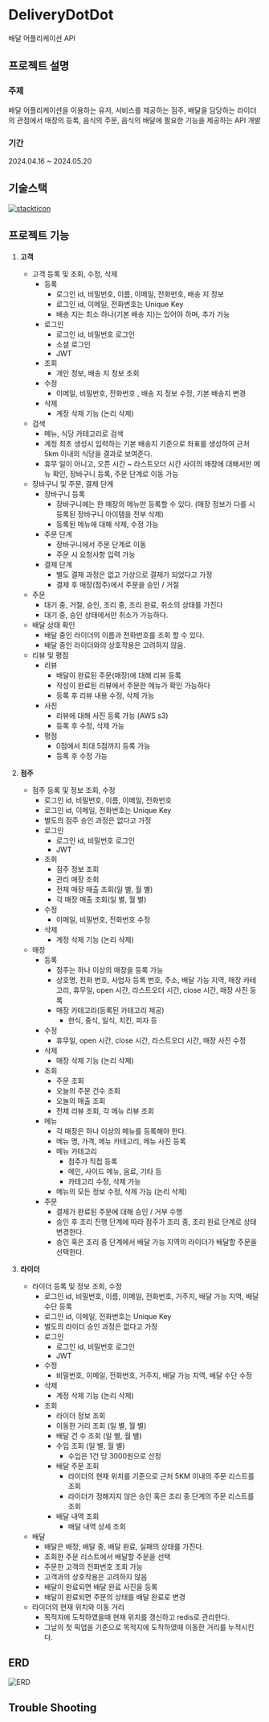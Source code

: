 # DeliveryDotDot

배달 어플리케이션 API

## 프로젝트 설명

### 주제

배달 어플리케이션을 이용하는 유저, 서비스를 제공하는 점주, 배달을 담당하는 라이더의 관점에서 매장의 등록, 음식의 주문, 음식의 배달에 필요한 기능을 제공하는 API 개발

### 기간

2024.04.16 ~ 2024.05.20

## 기술스택

[![stackticon](https://firebasestorage.googleapis.com/v0/b/stackticon-81399.appspot.com/o/images%2F1713606611798?alt=media&token=f53afd78-55d7-46cf-9ed2-ecd558b91e4c)](https://github.com/msdio/stackticon)

## 프로젝트 기능

1. **고객**
    - 고객 등록 및 조회, 수정, 삭제
        - 등록
            - 로그인 id, 비밀번호, 이름, 이메일, 전화번호, 배송 지 정보
            - 로그인 id, 이메일, 전화번호는 Unique Key
            - 배송 지는 최소 하나(기본 배송 지)는 있어야 하며, 추가 가능
        - 로그인
            - 로그인 id, 비밀번호 로그인
            - 소셜 로그인
            - JWT
        - 조회
            - 개인 정보, 배송 지 정보 조회
        - 수정
            - 이메일, 비밀번호, 전화번호 , 배송 지 정보 수정, 기본 배송지 변경
        - 삭제
            - 계정 삭제 기능 (논리 삭제) 
    - 검색
        - 메뉴, 식당 카테고리로 검색
        - 계정 최초 생성시 입력하는 기본 배송지 기준으로 좌표를 생성하여 근처 5km 이내의 식당을 결과로 보여준다. 
        - 휴무 일이 아니고, 오픈 시간 ~ 라스트오더 시간 사이의 매장에 대해서만 메뉴 확인, 장바구니 등록, 주문 단계로 이동 가능
    - 장바구니 및 주문, 결제 단계
        - 장바구니 등록
            - 장바구니에는 한 매장의 메뉴만 등록할 수 있다. 
            (매장 정보가 다를 시 등록된 장바구니 아이템을 전부 삭제)
            - 등록된 메뉴에 대해 삭제, 수정 가능
        - 주문 단계
            - 장바구니에서 주문 단계로 이동
            - 주문 시 요청사항 입력 가능
        - 결제 단계
            - 별도 결제 과정은 없고 가상으로 결제가 되었다고 가정
            - 결제 후 매장(점주)에서 주문을 승인 / 거절
    - 주문
        - 대기 중, 거절, 승인, 조리 중, 조리 완료, 취소의 상태를 가진다
        - 대기 중, 승인 상태에서만 취소가 가능하다.
    - 배달 상태 확인
        - 배달 중인 라이더의 이름과 전화번호를 조회 할 수 있다.
        - 배달 중인 라이더와의 상호작용은 고려하지 않음.
    - 리뷰 및 평점
        - 리뷰
            - 배달이 완료된 주문(매장)에 대해 리뷰 등록
            - 작성이 완료된 리뷰에서 주문한 메뉴가 확인 가능하다
            - 등록 후 리뷰 내용 수정, 삭제 가능
        - 사진
            - 리뷰에 대해 사진 등록 가능 (AWS s3)
            - 등록 후 수정, 삭제 가능
        - 평점
            - 0점에서 최대 5점까지 등록 가능
            - 등록 후 수정 가능
2. **점주**
    - 점주 등록 및 정보 조회, 수정
        - 로그인 id, 비밀번호, 이름, 이메일, 전화번호
        - 로그인 id, 이메일, 전화번호는 Unique Key
        - 별도의 점주 승인 과정은 없다고 가정
        - 로그인
            - 로그인 id, 비밀번호 로그인
            - JWT
        - 조회
            - 점주 정보 조회
            - 관리 매장 조회
            - 전체 매장 매출 조회(일 별, 월 별)
            - 각 매장 매출 조회(일 별, 월 별)
        - 수정
            - 이메일, 비밀번호, 전화번호 수정
        - 삭제
            - 계정 삭제 기능 (논리 삭제)
    - 매장
        - 등록
            - 점주는 하나 이상의 매장을 등록 가능
            - 상호명, 전화 번호, 사업자 등록 번호, 주소, 배달 가능 지역, 매장 카테고리, 휴무일, open 시간, 라스트오더 시간, close 시간, 매장 사진 등록
            - 매장 카테고리(등록된 카테고리 제공)
                - 한식, 중식, 일식, 치킨, 피자 등
        - 수정
            - 휴무일, open 시간, close 시간, 라스트오더 시간, 매장 사진 수정
        - 삭제
            - 매장 삭제 기능 (논리 삭제)
        - 조회
            - 주문 조회
            - 오늘의 주문 건수 조회
            - 오늘의 매출 조회
            - 전체 리뷰 조회, 각 메뉴 리뷰 조회
        - 메뉴
            - 각 매장은 하나 이상의 메뉴를 등록해야 한다.
            - 메뉴 명, 가격, 메뉴 카테고리, 메뉴 사진 등록
            - 메뉴 카테고리
                - 점주가 직접 등록
                - 메인, 사이드 메뉴, 음료, 기타 등
                - 카테고리 수정, 삭제 가능
            - 메뉴의 모든 정보 수정, 삭제 가능 (논리 삭제)
        - 주문
            - 결제가 완료된 주문에 대해 승인 / 거부 수행
            - 승인 후 조리 진행 단계에 따라 점주가 조리 중, 조리 완료 단계로 상태 변경한다.
            - 승인 혹은 조리 중 단계에서 배달 가능 지역의 라이더가 배달할 주문을 선택한다.
    
3. **라이더**
    - 라이더 등록 및 정보 조회, 수정
        - 로그인 id, 비밀번호, 이름, 이메일, 전화번호, 거주지, 배달 가능 지역, 배달 수단 등록
        - 로그인 id, 이메일, 전화번호는 Unique Key
        - 별도의 라이더 승인 과정은 없다고 가정
        - 로그인
            - 로그인 id, 비밀번호 로그인
            - JWT
        - 수정
            - 비밀번호, 이메일, 전화번호, 거주지, 배달 가능 지역, 배달 수단 수정
        - 삭제
            - 계정 삭제 기능 (논리 삭제) 
        - 조회
            - 라이더 정보 조회
            - 이동한 거리 조회 (일 별, 월 별)
            - 배달 건 수 조회 (일 별, 월 별)
            - 수입 조회 (일 별, 월 별)
                - 수입은 1건 당 3000원으로 산정
            - 배달 주문 조회
                - 라이더의 현재 위치를 기준으로 근처 5KM 이내의 주문 리스트를 조회 
                - 라이더가 정해지지 않은 승인 혹은 조리 중 단계의 주문 리스트를 조회
            - 배달 내역 조회
                - 배달 내역 상세 조회
    - 배달
        - 배달은 배정, 배달 중, 배달 완료, 실패의 상태를 가진다.
        - 조회한 주문 리스트에서 배달할 주문을 선택
        - 주문한 고객의 전화번호 조회 가능
        - 고객과의 상호작용은 고려하지 않음
        - 배달이 완료되면 배달 완료 사진을 등록
        - 배달이 완료되면 주문의 상태를 배달 완료로 변경
    - 라이더의 현재 위치와 이동 거리
        - 목적지에 도착하였을때 현재 위치를 갱신하고 redis로 관리한다.
        - 그날의 첫 픽업을 기준으로 목적지에 도착하였때 이동한 거리를 누적시킨다.

## ERD

![ERD](https://github.com/Pascal-Case/DeliveryDotDot/assets/152583754/d723e35a-a415-4d91-92b4-b6439c0fed46)

## Trouble Shooting



